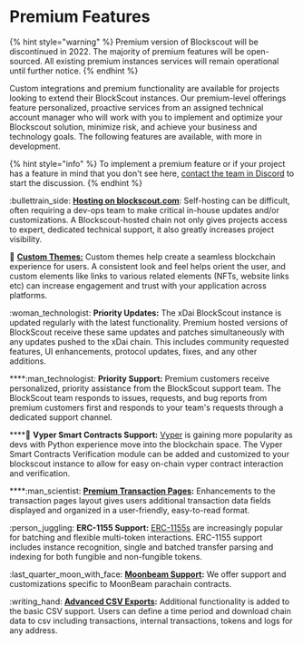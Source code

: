 # Premium Features

{% hint style="warning" %}
Premium version of Blockscout will be discontinued in 2022. The majority of premium features will be open-sourced. All existing premium instances services will remain operational until further notice.&#x20;
{% endhint %}



Custom integrations and premium functionality are available for projects looking to extend their BlockScout instances. Our premium-level offerings feature personalized, proactive services from an assigned technical account manager who will work with you to implement and optimize your Blockscout solution, minimize risk, and achieve your business and technology goals. The following features are available, with more in development.

{% hint style="info" %}
To implement a premium feature or if your project has a feature in mind that you don't see here, [contact the team in Discord](https://discord.gg/ZUnrZTK) to start the discussion.&#x20;
{% endhint %}

:bullettrain\_side: [**Hosting on blockscout.com**](your-chain-on-blockscout.com.md): Self-hosting can be difficult, often requiring a dev-ops team to make critical in-house updates and/or customizations. A Blockscout-hosted chain not only gives projects access to expert, dedicated technical support, it also greatly increases project visibility.

:lizard: [**Custom Themes:**](custom-branded-themes.md) Custom themes help create a seamless blockchain experience for users.  A consistent look and feel helps orient the user, and custom elements like links to various related elements (NFTs, website links etc) can increase engagement and trust with your application across platforms.

:woman\_technologist: **Priority Updates:** The xDai BlockScout instance is updated regularly with the latest functionality. Premium hosted versions of BlockScout receive these same updates and patches simultaneously with any updates pushed to the xDai chain. This includes community requested features, UI enhancements, protocol updates, fixes, and any other additions.

****:man\_technologist: **Priority Support:** Premium customers receive personalized, priority assistance from the BlockScout support team. The BlockScout team responds to issues, requests, and bug reports from premium customers first and responds to your team's requests through a dedicated support channel.

****:snake: **Vyper Smart Contracts Support:** [Vyper](https://vyper.readthedocs.io/en/stable/) is gaining more popularity as devs with Python experience move into the blockchain space. The Vyper Smart Contracts Verification module can be added and customized to your blockscout instance to allow for easy on-chain vyper contract interaction and verification.

****:man\_scientist: [**Premium Transaction Pages**](premium-transaction-pages.md)**:** Enhancements to the transaction pages layout gives users additional transaction data fields displayed and organized in a user-friendly, easy-to-read format.&#x20;

:person\_juggling: **ERC-1155 Support:**  [ERC-1155s](https://eips.ethereum.org/EIPS/eip-1155) are increasingly popular for batching and flexible multi-token interactions. ERC-1155 support includes instance recognition, single and batched transfer parsing and indexing for both fungible and non-fungible tokens.

:last\_quarter\_moon\_with\_face: [**Moonbeam Support**](moonbeam-support.md)**:** We offer support and customizations specific to MoonBeam parachain contracts.

:writing\_hand: [**Advanced CSV Exports**](export-to-csv.md)**:** Additional functionality is added to the basic CSV support. Users can define a time period and download chain data to csv including transactions, internal transactions, tokens and logs for any address.&#x20;

